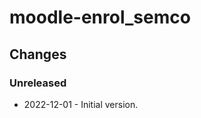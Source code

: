 moodle-enrol_semco
==================

Changes
-------

### Unreleased

* 2022-12-01 - Initial version.
